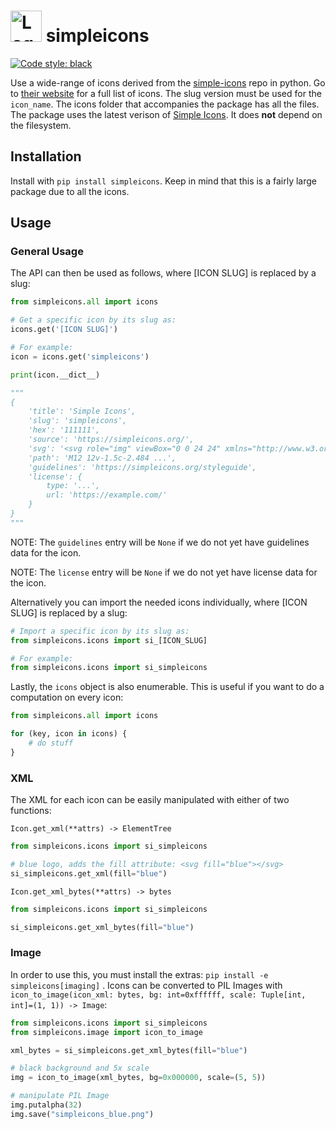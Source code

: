 <h1>
  <img src="logo.svg" alt="Logo" width="50" height="50">
  simpleicons
</h1>

[![Code style: black](https://img.shields.io/badge/code%20style-black-000000.svg)](https://github.com/psf/black)

Use a wide-range of icons derived from the [simple-icons](https://github.com/simple-icons/simple-icons) repo in python. Go to [their website](https://simpleicons.org/) for a full list of icons. The slug version must be used for the `icon_name`. The icons folder that accompanies the package has all the files. The package uses the latest verison of [Simple Icons](https://github.com/simple-icons/simple-icons/releases/latest). It does **not** depend on the filesystem.

## Installation

Install with `pip install simpleicons`. Keep in mind that this is a fairly large package due to all the icons.

## Usage

### General Usage

The API can then be used as follows, where [ICON SLUG] is replaced by a slug:

```py
from simpleicons.all import icons

# Get a specific icon by its slug as:
icons.get('[ICON SLUG]')

# For example:
icon = icons.get('simpleicons')

print(icon.__dict__)

"""
{
    'title': 'Simple Icons',
    'slug': 'simpleicons',
    'hex': '111111',
    'source': 'https://simpleicons.org/',
    'svg': '<svg role="img" viewBox="0 0 24 24" xmlns="http://www.w3.org/2000/svg">...</svg>',
    'path': 'M12 12v-1.5c-2.484 ...',
    'guidelines': 'https://simpleicons.org/styleguide',
    'license': {
        type: '...',
        url: 'https://example.com/'
    }
}
"""
```

NOTE: The `guidelines` entry will be `None` if we do not yet have guidelines data for the icon.

NOTE: The `license` entry will be `None` if we do not yet have license data for the icon.

Alternatively you can import the needed icons individually, where [ICON SLUG] is replaced by a slug:

```py
# Import a specific icon by its slug as:
from simpleicons.icons import si_[ICON_SLUG]

# For example:
from simpleicons.icons import si_simpleicons
```

Lastly, the `icons` object is also enumerable. This is useful if you want to do a computation on every icon:

```py
from simpleicons.all import icons

for (key, icon in icons) {
    # do stuff
}
```

### XML

The XML for each icon can be easily manipulated with either of two functions:

`Icon.get_xml(**attrs) -> ElementTree`

```py
from simpleicons.icons import si_simpleicons

# blue logo, adds the fill attribute: <svg fill="blue"></svg>
si_simpleicons.get_xml(fill="blue")
```

`Icon.get_xml_bytes(**attrs) -> bytes`

```py
from simpleicons.icons import si_simpleicons

si_simpleicons.get_xml_bytes(fill="blue")
```

### Image

In order to use this, you must install the extras: `pip install -e simpleicons[imaging]` . Icons can be converted to PIL Images with `icon_to_image(icon_xml: bytes, bg: int=0xffffff, scale: Tuple[int, int]=(1, 1)) -> Image`:

```py
from simpleicons.icons import si_simpleicons
from simpleicons.image import icon_to_image

xml_bytes = si_simpleicons.get_xml_bytes(fill="blue")

# black background and 5x scale
img = icon_to_image(xml_bytes, bg=0x000000, scale=(5, 5))

# manipulate PIL Image
img.putalpha(32)
img.save("simpleicons_blue.png")
```
